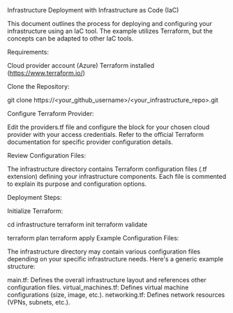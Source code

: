 
Infrastructure Deployment with Infrastructure as Code (IaC)

This document outlines the process for deploying and configuring your infrastructure using an IaC tool. The example utilizes Terraform, but the concepts can be adapted to other IaC tools.

Requirements:

Cloud provider account (Azure)
Terraform installed (https://www.terraform.io/)

Clone the Repository:

git clone https://<your_github_username>/<your_infrastructure_repo>.git

Configure Terraform Provider:

Edit the providers.tf file and configure the block for your chosen cloud provider with your access credentials. Refer to the official Terraform documentation for specific provider configuration details.

Review Configuration Files:

The infrastructure directory contains Terraform configuration files (.tf extension) defining your infrastructure components. Each file is commented to explain its purpose and configuration options.

Deployment Steps:

Initialize Terraform:

cd infrastructure
terraform init
terraform validate


terraform plan
terraform apply
Example Configuration Files:

The infrastructure directory may contain various configuration files depending on your specific infrastructure needs. Here's a generic example structure:

main.tf: Defines the overall infrastructure layout and references other configuration files.
virtual_machines.tf: Defines virtual machine configurations (size, image, etc.).
networking.tf: Defines network resources (VPNs, subnets, etc.).